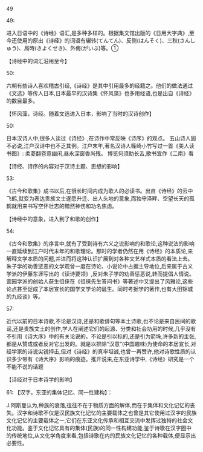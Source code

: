 49

49:

进入日语中的《诗经》语汇,是多种多样的。根据集文馆出版的《日用大字典》,至今还使用的原出《诗经》的词语有辗转(てんてん)、反侧(はんそく)、三秋(さんしゅう)、局時(きよくせき)、外侮(がいぶ)等。①

【诗经中的词汇沿用至今】

50:

六朝有些诗人喜欢稽古引经,《诗经》是其中引用最多的经籍之。他们的做法通过《文选》等传人日本,日本最早的汉诗集《怀风藻》也多用经语,也是出自《诗经》的数目最多。

【怀风藻，诗经。随着文选进入日本，影响了当时的汉诗创作】

50:

日本汉诗人中,很多人读过《诗经》,在诗作中常反映《诗序》的观点。
五山诗人固不必说,江户汉诗中也不乏其例。江户末年,著名汉诗人篠崎小竹写过一首《美人读书图》: 柔菱翻卷意幽闲,昼永深窗香尚残。
博览何须助长舌,歌书宜作《二南》看

【诗经、诗序的内容对于汉诗主题、思想的影响】

53:

《古今和歌集》成书以后,在很长时间内成为歌人的必读书。出自《诗经》的云中飞鹤,就变为表达贵族文士遂愿升迁、出人头地的意象,而独守泽畔、空望长天的孤鹤就用来书写空怀壮志的黯然神伤和功名焦虑。

【诗经中的意象，进入到了和歌的创作】


54:

《古今和歌集》的序言中,就有了受到诗有六义之说影响的和歌论,这种说法的影响一直延续到江户时代末年的和歌理论。那时的学者仍然在用《诗经》的本质论,来解释文学本质的问题,并进而将这种认识扩展到对各种文艺样式本质的看法上去。朱子学的劝善惩恶的文学观曾一度在诗论、小说论中占据主导地位,后来属于古义学派的伊藤东涯写出的《读诗要领》,反对朱子学的劝善惩恶说,转而提倡人情说。萓园学派的创始人获生徂俫在《徂徠先生答问书》等著述中又提出了风雅论,这些论点甚至促成了本居宣长的国学文学论的诞生。同时考据学的著作,也有大田锦城的九经谈》等。

57:

近代以前的日本诗歌,不论是汉诗,还是和歌俳句等本土诗歌,也不论是来自民间的歌谣,还是贵族文土的创作,学人在阐述它们的起源、分类和社会功用的时候,几乎没有不引用《诗大序》中的有关论说的。不论是引以标的,还是引为箭垛,许多新的主张,都是从赞成或者反对它出发的。就是以排除“汉意”(中国趣味)为使命的本居宣长,对经学家的诗说尖锐抨击,但对《诗经》的真率坦诚,也曾一再赞许,他对诗歌性质的认识多少带有《诗大序》影响的痕迹。推开说来,在东亚诗学中,《诗经》研究是一个不能不说的话题

【诗经对于日本诗学的影响】


61:
【汉字，东亚的集体记忆、同一性建构】：

J.阿斯曼认为,种族的衰落,往往不在于物质方面的解体,而在于集体和文化记忆的丧失。汉字和诗歌不仅是汉民族文化记忆的主要载体之也曾是其它使用过汉字的民族文化记忆的主要载体之一,它们在东亚文化传承和相互交流中发挥过独特的社会文化功能。鉴于文化记忆具有的集体(民族)的同一性构建功能,鉴于诗歌在汉字圈中的传统地位,从文化学角度来看,包括诗歌在内的民族文化记忆的各种载体,便显示出必要性。